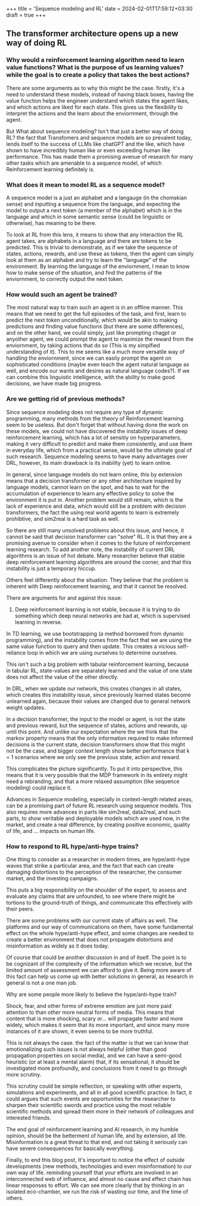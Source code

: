 +++
title = 'Sequence modeling and RL'
date = 2024-02-01T17:59:12+03:30
draft = true
+++


## The transformer architecture opens up a new way of doing RL

### Why would a reinforcement learning algorithm need to learn value functions? What is the purpose of us learning values? while the goal is to create a policy that takes the best actions?

There are some arguments as to why this might be the case. firstly, it's a need to understand these models, instead of having black boxes, having the value function helps the engineer understand which states the agent likes, and which actions are liked for each state. This gives us the flexibility to interpret the actions and the learn about the enviornment, through the agent.

But What about sequence modeling? Isn't that just a better way of doing RL? the fact that Transfomers and sequence models are so prevalent today, lends itself to the success of LLMs like chatGPT and the like, which have shown to have incredibly human like or even exceeding human like performance. 
This has made them a promising avenue of research for many other tasks which are amenable to a sequence model, of which Reinforcement learning definitely is. 


### What does it mean to model RL as a sequence model?

A sequence model is a just an alphabet and a langauge (in the chomskian sense) and inputting a sequence from the language, and expecting the model to output a next token (a member of the alphabet) which is in the language and which in some semantic sense (could be linguistic or otherwise), has meaning to be there. 

To look at RL from this lens, it means to show that any interaction the RL agent takes, are alphabets in a language and there are tokens to be predicted. This is trivial to demonstrate, as if we take the sequence of states, actions, rewards, and use these as tokens, then the agent can simply look at them as an alphabet and try to learn the "language" of the environment. 
By learning the language of the enviornment, I mean to know how to make sense of the situation, and find the patterns of the enviornment, to correctly output the next token.


### How would such an agent be trained?

The most natural way to train such an agent is in an offline manner. This means that we need to get the full episodes of the task, and first, learn to predict the next token unconditionally, which would be akin to making predictions and finding value functions (but there are some differences), and on the other hand, we could simply, just like prompting chagpt or anyother agent, we could prompt the agent to maximize the reward from the enviornment, by taking actions that do so (This is my simplfied understanding of it). 
This to me seems like a much more versatile way of handling the enviornment, since we can easily prompt the agent on sophisticated conditions (maybe even teach the agent natural language as well, and encode our wants and desires as natural language codes?). If we can combine this linguistic intelligence, with the ability to make good decisions, we have made big progress. 


### Are we getting rid of previous methods?

Since sequence modeling does not require any type of dynamic programming, many methods from the theory of Reinforcement learning seem to be useless. 
But don't forget that without having done the work on these models, we could not have discovered the instability issues of deep reinforcement learning, which has a lot of sensitiy on hyperparameters, making it very difficult to predict and make them consistently, and use them in everyday life, which from a practical sense, would be the ultimate goal of such research. 
Sequence modeling seems to have many advantages over DRL, however, its main drawback is its inability (yet) to learn online. 

In general, since language models do not learn online, this by extension means that a decision transformer or any other architecture inspired by language models, cannot learn on the spot, and has to wait for the accumulation of experience to learn any effective policy to solve the environment it is put in. 
Another problem would still remain, which is the lack of experience and data, which would still be a problem with decision transformers, the fact the using real world agents to learn is extremely prohibtive, and sim2real is a hard task as well.


So there are still many unsolved problems about this issue, and hence, it cannot be said that decision transformer can "solve" RL. It is that they are a promising avenue to consider when it comes to the future of reinforcement learning research. 
To add another note, the instability of current DRL algorithms is an issue of hot debate. Many researcher believe that stable deep reinforcement learning algorithms are around the corner, and that this instability is just a temporary hiccup.

Others feel differently about the situation. They believe that the problem is inherent with Deep reinforcement learning, and that it cannot be resolved. 


There are arguments for and against this issue:

1. Deep reinforcement learning is not stable, because it is trying to do something which deep neural networks are bad at, which is supervised learning in reverse. 


In TD learning, we use bootstrapping (a method borrowed from dynamic programming), and the instability comes from the fact that we are using the same value function to query and then update. This creates a vicious self-reliance loop in which we are using ourselves to determine ourselves. 

This isn't such a big problem with tabular reinforcement learning, because in tabular RL, state-values are separately learned and the value of one state does not affect the value of the other directly. 

In DRL, when we update our network, this creates changes in all states, which creates this instability issue, since previously learned states become unlearned again, because their values are changed due to general network weight updates. 

In a decision transformer, the input to the model or agent, is not the state and previous reward, but the sequence of states, actions and rewards, up until this point. And unlike our expectation where the we think that the markov property means that the only information required to make informed decisions is the current state, decision transformers show that this might not be the case, and bigger context length show better performance that k = 1 scenarios where we only see the previous state, action and reward. 


This complicates the picture significantly. To put it into perspective, this means that it is very possible that the MDP framework in its entirety might need a rebranding, and that a more relaxed assumption (like sequence modeling) could replace it. 

Advances in Sequence modeling, especially in context-length related areas, can be a promising part of future RL research using sequence models. This also requires more advances in parts like sim2real, data2real, and such parts, to show veritable and deployable models which are used now, in the market, and create a real difference, by creating positive economic, quality of life, and ... impacts on human life. 

### How to respond to RL hype/anti-hype trains?

One thing to consider as a researcher in modern times, are hype/anti-hype waves that strike a particular area, and the fact that each can create damaging distortions to the perception of the researcher, the consumer market, and the investing campaigns. 

This puts a big responsibility on the shoulder of the expert, to assess and evaluate any claims that are unfounded, to see where there might be tortions to the ground-truth of things, and communicate this effectively with their peers. 

There are some problems with our current state of affairs as well. The platforms and our way of communications on them, have some fundamental effect on the whole hype/anti-hype effect, and some changes are needed to create a better environment that does not propagate distortions and misinformation as widely as it does today. 


Of course that could be another discussion in and of itself. The point is to be cognizant of the complexity of the information which we receive, but the limited amount of assessment we can afford to give it. Being more aware of this fact can help us come up with better solutions in general, as research in general is not a one man job.

Why are some people more likely to believe the hype/anti-hype train?

Shock, fear, and other forms of extreme emotion are just more paid attention to than other more neutral forms of media. This means that content that is more shocking, scary or... will propagate faster and more widely, which makes it seem that its more important, and since many more instances of it are shown, it even seems to be more truthful. 

This is not always the case. the fact of the matter is that we can know that emotionalizing such issues is not always helpful (other than good propagation properties on social media), and we can have a semi-good heuristic (or at least a mental alarm) that, if its sensational, it should be investigated more profoundly, and conclusions from it need to go through more scrutiny. 

This scrutiny could be simple reflection, or speaking with other experts, simulations and experiments, and all in all good scientific practice. In fact, it could argues that such events are opportunities for the researcher to sharpen their scientific swords and practice using the most reliable scientific methods and spread them more in their network of colleagues and interested friends. 

The end goal of reinforcement learning and AI research, in my humble opinion, should be the betterment of human life, and by extension, all life. Misinformation is a great threat to that end, and not taking it seriously can have severe consequences for basically everything. 

Finally, to end this blog post, It's important to notice the effect of outside developments (new methods, technologies and even misinformation) to our own way of life. reminding yourself that your efforts are involved in an interconnected web of influence, and almost no cause and effect chain has linear responses to effort. We can see more clearly that by thinking in an isolated eco-chamber, we run the risk of wasting our time, and the time of others.

